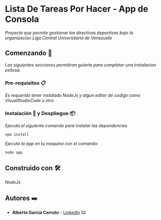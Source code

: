# Lista De Tareas Por Hacer - App de Consola 

_Proyecto que permite gestionar las directivas deportivas bajo la organizacion Liga Central Universitaria de Venezuela_

## Comenzando 🚀

_Las siguientes secciones permitiran guiarte para completar una instalacion exitosa._


### Pre-requisitos 📋

_Es requerido tener instalado NodeJs y algun editor de codigo como VisualStudioCode u otro_


### Instalación 🔧 y Despliegue 📦

_Ejecuta el siguiente comando para instalar las dependencias_

```
npm install
```

_Ejecuta la app en tu maquina con el comando:_

```
node app
```


## Construido con 🛠️

_NodeJs_

## Autores ✒️


* **Alberto Garcia Cerruto** - [LinkedIn](https://www.linkedin.com/in/alberto-garcia-cerruto/) ⌨️


